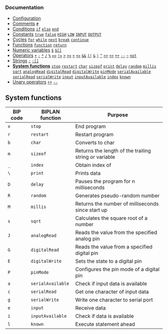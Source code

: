 ### Documentation
- [Configuration](/documentation/configuration.md)
- [Comments](/documentation/comments.md) [`#`]()  
- [Conditions](/documentation/conditions.md) [`if`]() [`else`]() [`end`]()
- [Constants](/documentation/constants.md) [`true`]() [`false`]() [`HIGH`]() [`LOW`]() [`INPUT`]() [`OUTPUT`]()
- [Cycles](/documentation/cycles.md) [`for`](/documentation/cycles.md#for) [`while`](/documentation/cycles.md#while) [`next`](/documentation/cycles.md#next) [`break`](/documentation/cycles.md#break) [`continue`](/documentation/cycles.md#continue)
- [Functions](/documentation/functions.md) [`function`]() [`return`]()
- [Numeric variables](/documentation/numeric-variables.md) [`$`]() [`$[]`]()
- [Operators](/documentation/operators.md) [`+`]() [`-`]() [`*`]() [`/`]() [`%`]() [`==`]() [`!=`]() [`>`]() [`>=`]() [`<`]() [`<=`]() [`&&`]() [`||`]() [`&`]() [`|`]() [`^`]() [`>>`]() [`<<`]() [`++`]() [`--`]() [`~`]() [`not`]()
- [Strings](/documentation/strings.md) [`:`]() [`:[]`]()
- **[System functions](/documentation/system-functions.md)** [`stop`]() [`restart`]() [`char`]() [`sizeof`]() [`print`]() [`delay`]() [`random`]() [`millis`]() [`sqrt`]() [`analogRead`]() [`digitalRead`]() [`digitalWrite`]() [`pinMode`]() [`serialAvailable`]() [`serialRead`]() [`serialWrite`]() [`input`]() [`inputAvailable`]() [`index`]() [`known`]()
- [Unary operators](/documentation/unary-operators.md) [`++`]() [`--`]()

## System functions

| BIP code | BIPLAN function     | Purpose                                                |
| -------- | ------------------- | ------------------------------------------------------ |
|  `x`     | `stop`              | End program                                            |
|  `r`     | `restart`           | Restart program                                        |
|  `b`     | `char`              | Converts to char                                       |
|  `m`     | `sizeof`            | Returns the length of the trailing string or variable  |
|  `_`     | `index`             | Obtain index of                                        |
|  `\`     | `print`             | Prints data                                            |
|  `D`     | `delay`             | Pauses the program for n milliseconds                  |
|  `R`     | `random`            | Generates pseudo-random number                         |
|  `M`     | `millis`            | Returns the number of milliseconds since start up      |
|  `s`     | `sqrt`              | Calculates the square root of a number                 |
|  `J`     | `analogRead`        | Reads the value from the specified analog pin          |
|  `G`     | `digitalRead`       | Reads the value from a specified digital pin           |
|  `E`     | `digitalWrite`      | Sets the state to a digital pin                        |
|  `P`     | `pinMode`           | Configures the pin mode of a digital pin               |
|  `a`     | `serialAvailable`   | Check if input data is available                       |
|  `c`     | `serialRead`        | Get one character of input data                        |
|  `g`     | `serialWrite`       | Write one character to serial port                     |
|  `e`     | `input`             | Receive data                                           |
|  `i`     | `inputAvailable`    | Check if data is available                             |
|  `l`     | `known`             | Execute statement ahead                                |
